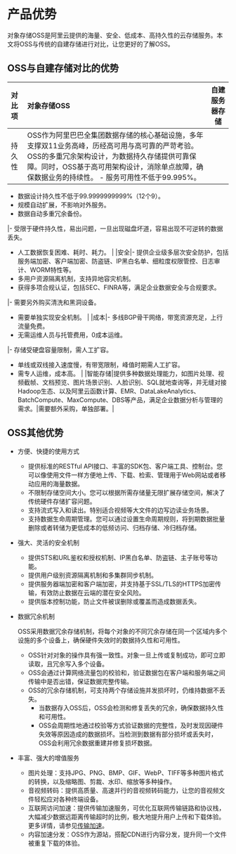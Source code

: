 # 产品优势

对象存储OSS是阿里云提供的海量、安全、低成本、高持久性的云存储服务。本文将OSS与传统的自建存储进行对比，让您更好的了解OSS。

## OSS与自建存储对比的优势

|对比项|对象存储OSS|自建服务器存储|
|:--|:------|-------|
|持久性|OSS作为阿里巴巴全集团数据存储的核心基础设施，多年支撑双11业务高峰，历经高可用与高可靠的严苛考验。OSS的多重冗余架构设计，为数据持久存储提供可靠保障。同时，OSS基于高可用架构设计，消除单点故障，确保数据业务的持续性。 -   服务可用性不低于99.995%。
-   数据设计持久性不低于99.9999999999%（12个9）。
-   规模自动扩展，不影响对外服务。
-   数据自动多重冗余备份。

|-   受限于硬件持久性，易出问题，一旦出现磁盘坏道，容易出现不可逆转的数据丢失。
-   人工数据恢复困难、耗时、耗力。 |
|安全|-   提供企业级多层次安全防护，包括服务端加密、客户端加密、防盗链、IP黑白名单、细粒度权限管控、日志审计、WORM特性等。
-   多用户资源隔离机制，支持异地容灾机制。
-   获得多项合规认证，包括SEC、FINRA等，满足企业数据安全与合规要求。

|-   需要另外购买清洗和黑洞设备。
-   需要单独实现安全机制。 |
|成本|-   多线BGP骨干网络，带宽资源充足，上行流量免费。
-   无需运维人员与托管费用，0成本运维。

|-   存储受硬盘容量限制，需人工扩容。
-   单线或双线接入速度慢，有带宽限制，峰值时期需人工扩容。
-   需专人运维，成本高。 |
|智能存储|提供多种数据处理能力，如图片处理、视频截帧、文档预览、图片场景识别、人脸识别、SQL就地查询等，并无缝对接Hadoop生态、以及阿里云函数计算、EMR、DataLakeAnalytics、BatchCompute、MaxCompute、DBS等产品，满足企业数据分析与管理的需求。|需要额外采购，单独部署。|

## OSS其他优势

-   方便、快捷的使用方式
    -   提供标准的RESTful API接口、丰富的SDK包、客户端工具、控制台。您可以像使用文件一样方便地上传、下载、检索、管理用于Web网站或者移动应用的海量数据。
    -   不限制存储空间大小。您可以根据所需存储量无限扩展存储空间，解决了传统硬件存储扩容问题。
    -   支持流式写入和读出。特别适合视频等大文件的边写边读业务场景。
    -   支持数据生命周期管理。您可以通过设置生命周期规则，将到期数据批量删除或者转储为更低成本的低频访问、归档存储、冷归档存储。
-   强大、灵活的安全机制
    -   提供STS和URL鉴权和授权机制、IP黑白名单、防盗链、主子账号等功能。
    -   提供用户级别资源隔离机制和多集群同步机制。
    -   提供服务器端加密和客户端加密，并支持基于SSL/TLS的HTTPS加密传输，有效防止数据在云端的潜在安全风险。
    -   提供版本控制功能，防止文件被误删除或覆盖而造成数据丢失。
-   数据冗余机制

    OSS采用数据冗余存储机制，将每个对象的不同冗余存储在同一个区域内多个设施的多个设备上，确保硬件失效时的数据持久性和可用性。

    -   OSS针对对象的操作具有强一致性。对象一旦上传或复制成功，即可立即读取，且冗余写入多个设备。
    -   OSS会通过计算网络流量包的校验和，验证数据包在客户端和服务端之间传输中是否出错，保证数据完整传输。
    -   OSS的冗余存储机制，可支持两个存储设施并发损坏时，仍维持数据不丢失。
        -   当数据存入OSS后，OSS会检测和修复丢失的冗余，确保数据持久性和可用性。
        -   OSS会周期性地通过校验等方式验证数据的完整性，及时发现因硬件失效等原因造成的数据损坏。当检测到数据有部分损坏或丢失时，OSS会利用冗余数据重建并修复损坏数据。
-   丰富、强大的增值服务
    -   图片处理：支持JPG、PNG、BMP、GIF、WebP、TIFF等多种图片格式的转换，以及缩略图、剪裁、水印、缩放等多种操作。
    -   音视频转码：提供高质量、高速并行的音视频转码能力，让您的音视频文件轻松应对各种终端设备。
    -   互联网访问加速：提供传输加速服务，可优化互联网传输链路和协议栈，大幅减少数据远距离传输超时的比例，极大地提升用户上传和下载体验。更多详情，请参见[传输加速](/cn.zh-CN/开发指南/存储空间（Bucket）/传输加速.md)。
    -   内容加速分发：OSS作为源站，搭配CDN进行内容分发，提升同一个文件被重复下载的体验。

